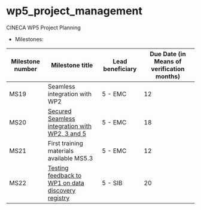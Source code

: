 # wp5_project_management

CINECA WP5 Project Planning

* Milestones: 

| Milestone number | Milestone title | Lead beneficiary | Due Date (in Means of verification months) |
| -----------------|-----------------|------------------|------------------------------------------- |
| MS19 | Seamless integration with WP2   | 5 - EMC | 12 | Demonstrator is functional. |
| MS20 | <a name="Secured Seamless integration with WP2" href="https://docs.google.com/presentation/d/1Zil1d-oJKiLOCbVDDjfC2_OX-3ZRKTqtCnm0fc4Ri6o/edit#slide=id.p1">Secured Seamless integration with WP2, 3 and 5</a> | 5 - EMC | 18 | Demonstrator is functional. |
| MS21 | First training materials available MS5.3 | 5 - EMC | 12 | Content supplied to WP6. |
| MS22 |<a name="Testing feedback to WP1 on data discovery registry" href="https://docs.google.com/document/d/1tBg8bqnp4oxdavrA0dCkCZtGxS3v5Up-7cgHRUSlmMs/edit?ts=5ea84d31"> Testing feedback to WP1 on data discovery registry</a>  | 5 - SIB | 20 | Feedback report supplied to WP1. |
